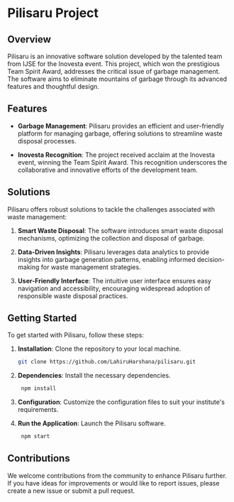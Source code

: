 # Pilisaru Project

## Overview

Pilisaru is an innovative software solution developed by the talented team from IJSE for the Inovesta event. This project, which won the prestigious Team Spirit Award, addresses the critical issue of garbage management. The software aims to eliminate mountains of garbage through its advanced features and thoughtful design.

## Features

- **Garbage Management**: Pilisaru provides an efficient and user-friendly platform for managing garbage, offering solutions to streamline waste disposal processes.

- **Inovesta Recognition**: The project received acclaim at the Inovesta event, winning the Team Spirit Award. This recognition underscores the collaborative and innovative efforts of the development team.

## Solutions

Pilisaru offers robust solutions to tackle the challenges associated with waste management:

1. **Smart Waste Disposal**: The software introduces smart waste disposal mechanisms, optimizing the collection and disposal of garbage.

2. **Data-Driven Insights**: Pilisaru leverages data analytics to provide insights into garbage generation patterns, enabling informed decision-making for waste management strategies.

3. **User-Friendly Interface**: The intuitive user interface ensures easy navigation and accessibility, encouraging widespread adoption of responsible waste disposal practices.

## Getting Started

To get started with Pilisaru, follow these steps:

1. **Installation**: Clone the repository to your local machine.

     ```bash
    git clone https://github.com/LahiruHarshana/pilisaru.git
    ```
2. **Dependencies**: Install the necessary dependencies.

   ```bash
    npm install
    ```
3. **Configuration**: Customize the configuration files to suit your institute's requirements.


4. **Run the Application**: Launch the Pilisaru software.

   ```bash
    npm start
    ```
   
## Contributions

We welcome contributions from the community to enhance Pilisaru further. If you have ideas for improvements or would like to report issues, please create a new issue or submit a pull request.

